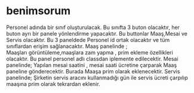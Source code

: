 # benimsorum

Personel adında bir sınıf oluşturulacak.
Bu sınıfta 3 buton olacaktır, her buton ayrı bir panele yönlendirme yapacaktır.
Bu buttonlar Maaş,Mesai ve Servis olacaktır. 
Bu 3 paneldede Personel id ortak olacaktır ve tüm sınıflardan erişim sağlanacaktır.
Maaş panelinde ;  
Maaşları görüntüleme,maaşlara zam yapma , prim ekleme özellikleri olacaktır. 
Bu panel personel adlı classdan iplemente edilecektir.
Mesai panelinde;
Yapılan mesai saatini , mesai saati ücretine çarparak Maaş paneline gönderecektir. Burada Maaşa prim olarak eklenecektir.
Servis panelinde;
Şirketin servis aracını kullanmadığı gün ile servis ücreti çarpılıp maaşına prim olarak tekrardan eklenir.
